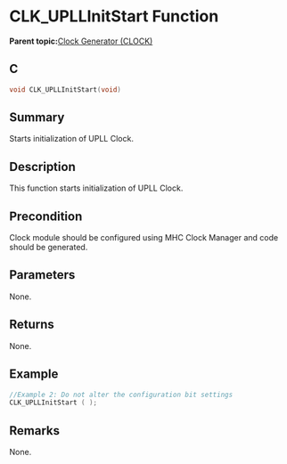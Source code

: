 # CLK\_UPLLInitStart Function

**Parent topic:**[Clock Generator \(CLOCK\)](GUID-F3A9DC43-D3B3-4CBC-80BE-03B71FBE05AC.md)

## C

```c
void CLK_UPLLInitStart(void)
```

## Summary

Starts initialization of UPLL Clock.

## Description

This function starts initialization of UPLL Clock.

## Precondition

Clock module should be configured using MHC Clock Manager and code should be generated.

## Parameters

None.

## Returns

None.

## Example

```c
//Example 2: Do not alter the configuration bit settings
CLK_UPLLInitStart ( );

```

## Remarks

None.

